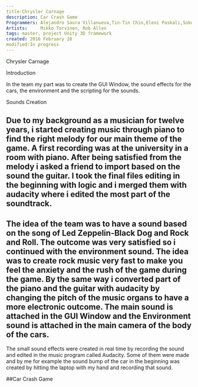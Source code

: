 ```yaml
---
title:Chrysler Carnage
description: Car Crash Game
Programmers: Alejandro Saura Villanueva,Tin-Tin Chin,Eleni Paskali,Sokol Murturi
Artists:     Mikko Torvinen, Rob Allen
tags: master, project Unity 3D framework
created: 2016 February 28
modified:In progress
---
```

Chrysler Carnage

Introduction

In the team my part was to create the GUI Window, the sound effects for the cars, the environment and the scripting for the sounds.

 Sounds Creation
 
 Due to my background as a musician for twelve years, i started creating music through piano to find the right melody for our main theme of the game. A first recording was at the university in  a room with piano. After being satisfied from the melody i asked a friend to import based on the sound the guitar. I took the final files editing in the beginning with logic and i merged them with audacity where i edited the most part of the soundtrack.
---------

The idea of the team was to have a sound based on the song of Led Zeppelin-Black Dog and Rock and Roll. The outcome was very satisfied so i continued with the environment sound. The idea was to create rock music very fast to make you feel the anxiety and the rush of the game during the game. By the same way i converted part of the piano and the guitar with audacity by changing the pitch of the music organs to have a more electronic outcome. The main sound is attached in the GUI Window and the Environment sound is attached in the main camera of the body of the cars. 
---------

The small sound effects were created in real time by recording the sound and edited in the music program called Audacity. Some of them were made and by me for example the sound bump of the car in the beginning was created by hitting the laptop with my hand and recording that sound.

##Car Crash Game







